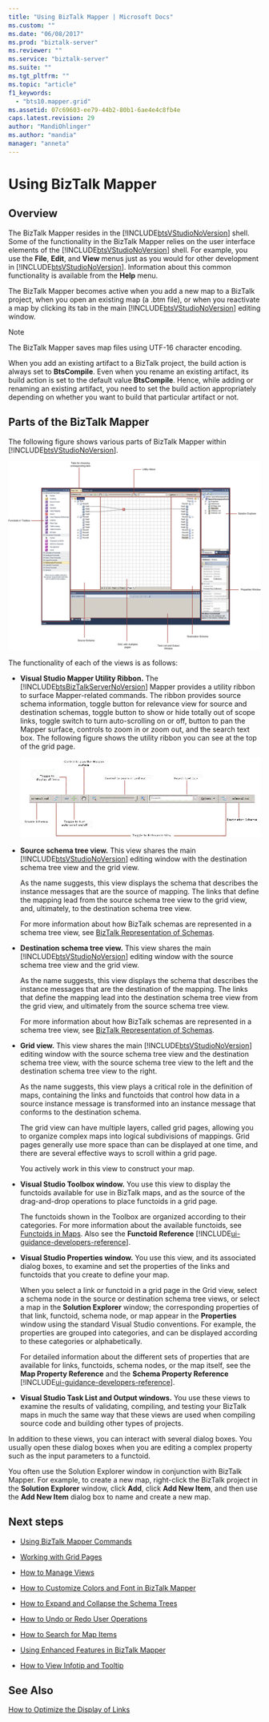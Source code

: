 ```yaml
---
title: "Using BizTalk Mapper | Microsoft Docs"
ms.custom: ""
ms.date: "06/08/2017"
ms.prod: "biztalk-server"
ms.reviewer: ""
ms.service: "biztalk-server"
ms.suite: ""
ms.tgt_pltfrm: ""
ms.topic: "article"
f1_keywords: 
  - "bts10.mapper.grid"
ms.assetid: 07c69603-ee79-44b2-80b1-6ae4e4c8fb4e
caps.latest.revision: 29
author: "MandiOhlinger"
ms.author: "mandia"
manager: "anneta"
---
```

# Using BizTalk Mapper

## Overview
The BizTalk Mapper resides in the [!INCLUDE[btsVStudioNoVersion](../includes/btsvstudionoversion-md.md)] shell. Some of the functionality in the BizTalk Mapper relies on the user interface elements of the [!INCLUDE[btsVStudioNoVersion](../includes/btsvstudionoversion-md.md)] shell. For example, you use the **File**, **Edit**, and **View** menus just as you would for other development in [!INCLUDE[btsVStudioNoVersion](../includes/btsvstudionoversion-md.md)]. Information about this common functionality is available from the **Help** menu.  
  
 The BizTalk Mapper becomes active when you add a new map to a BizTalk project, when you open an existing map (a .btm file), or when you reactivate a map by clicking its tab in the main [!INCLUDE[btsVStudioNoVersion](../includes/btsvstudionoversion-md.md)] editing window.  
  
> [!NOTE]
>  The BizTalk Mapper saves map files using UTF-16 character encoding.  
>
>  When you add an existing artifact to a BizTalk project, the build action is always set to **BtsCompile**. Even when you rename an existing artifact, its build action is set to the default value **BtsCompile**. Hence, while adding or renaming an existing artifact, you need to set the build action appropriately depending on whether you want to build that particular artifact or not.  

## Parts of the BizTalk Mapper  
 The following figure shows various parts of BizTalk Mapper within [!INCLUDE[btsVStudioNoVersion](../includes/btsvstudionoversion-md.md)].  
  
 ![BizTalk Mapper](../core/media/mapper-views.gif "Mapper_Views")  
  
 The functionality of each of the views is as follows:  
  
-   **Visual Studio Mapper Utility Ribbon.** The [!INCLUDE[btsBizTalkServerNoVersion](../includes/btsbiztalkservernoversion-md.md)] Mapper provides a utility ribbon to surface Mapper-related commands. The ribbon provides source schema information, toggle button for relevance view for source and destination schemas, toggle button to show or hide totally out of scope links, toggle switch to turn auto-scrolling on or off, button to pan the Mapper surface, controls to zoom in or zoom out, and the search text box. The following figure shows the utility ribbon you can see at the top of the grid page.  
  
     ![Mapper ribbon](../core/media/mapper-ribbon.gif "Mapper_Ribbon")  
  
-   **Source schema tree view.** This view shares the main [!INCLUDE[btsVStudioNoVersion](../includes/btsvstudionoversion-md.md)] editing window with the destination schema tree view and the grid view.  
  
     As the name suggests, this view displays the schema that describes the instance messages that are the source of mapping. The links that define the mapping lead from the source schema tree view to the grid view, and, ultimately, to the destination schema tree view.  
  
     For more information about how BizTalk schemas are represented in a schema tree view, see [BizTalk Representation of Schemas](../core/biztalk-representation-of-schemas.md).  
  
-   **Destination schema tree view.** This view shares the main [!INCLUDE[btsVStudioNoVersion](../includes/btsvstudionoversion-md.md)] editing window with the source schema tree view and the grid view.  
  
     As the name suggests, this view displays the schema that describes the instance messages that are the destination of the mapping. The links that define the mapping lead into the destination schema tree view from the grid view, and ultimately from the source schema tree view.  
  
     For more information about how BizTalk schemas are represented in a schema tree view, see [BizTalk Representation of Schemas](../core/biztalk-representation-of-schemas.md).  
  
-   **Grid view.** This view shares the main [!INCLUDE[btsVStudioNoVersion](../includes/btsvstudionoversion-md.md)] editing window with the source schema tree view and the destination schema tree view, with the source schema tree view to the left and the destination schema tree view to the right.  
  
     As the name suggests, this view plays a critical role in the definition of maps, containing the links and functoids that control how data in a source instance message is transformed into an instance message that conforms to the destination schema.  
  
     The grid view can have multiple layers, called grid pages, allowing you to organize complex maps into logical subdivisions of mappings. Grid pages generally use more space than can be displayed at one time, and there are several effective ways to scroll within a grid page.  
  
     You actively work in this view to construct your map.  
  
-   **Visual Studio Toolbox window.** You use this view to display the functoids available for use in BizTalk maps, and as the source of the drag-and-drop operations to place functoids in a grid page.  
  
     The functoids shown in the Toolbox are organized according to their categories. For more information about the available functoids, see [Functoids in Maps](../core/functoids-in-maps.md). Also see the **Functoid Reference** [!INCLUDE[ui-guidance-developers-reference](../includes/ui-guidance-developers-reference.md)]. 
  
-   **Visual Studio Properties window.** You use this view, and its associated dialog boxes, to examine and set the properties of the links and functoids that you create to define your map.  
  
     When you select a link or functoid in a grid page in the Grid view, select a schema node in the source or destination schema tree views, or select a map in the **Solution Explorer** window; the corresponding properties of that link, functoid, schema node, or map appear in the **Properties** window using the standard Visual Studio conventions. For example, the properties are grouped into categories, and can be displayed according to these categories or alphabetically.  
  
     For detailed information about the different sets of properties that are available for links, functoids, schema nodes, or the map itself, see the **Map Property Reference** and the **Schema Property Reference**  [!INCLUDE[ui-guidance-developers-reference](../includes/ui-guidance-developers-reference.md)].
  
-   **Visual Studio Task List and Output windows.** You use these views to examine the results of validating, compiling, and testing your BizTalk maps in much the same way that these views are used when compiling source code and building other types of projects.  
  
 In addition to these views, you can interact with several dialog boxes. You usually open these dialog boxes when you are editing a complex property such as the input parameters to a functoid.  
  
 You often use the Solution Explorer window in conjunction with BizTalk Mapper. For example, to create a new map, right-click the BizTalk project in the **Solution Explorer** window, click **Add**, click **Add New Item**, and then use the **Add New Item** dialog box to name and create a new map.  
  
## Next steps
  
-   [Using BizTalk Mapper Commands](../core/using-biztalk-mapper-commands.md)  
  
-   [Working with Grid Pages](../core/working-with-grid-pages.md)  
  
-   [How to Manage Views](../core/how-to-manage-views.md)  
  
-   [How to Customize Colors and Font in BizTalk Mapper](../core/how-to-customize-colors-and-font-in-biztalk-mapper.md)  
  
-   [How to Expand and Collapse the Schema Trees](../core/how-to-resize-the-schema-picker-and-expand-and-collapse-the-schema-trees.md)  
  
-   [How to Undo or Redo User Operations](../core/how-to-undo-or-redo-user-operations.md)  
  
-   [How to Search for Map Items](../core/how-to-search-for-map-items.md)  
  
-   [Using Enhanced Features in BizTalk Mapper](../core/using-enhanced-features-in-biztalk-mapper.md)  
  
-   [How to View Infotip and Tooltip](../core/how-to-view-infotip-and-tooltip.md)  
  
## See Also  
 [How to Optimize the Display of Links](../core/how-to-optimize-the-display-of-links.md)